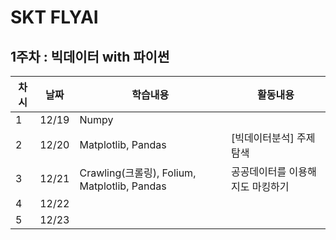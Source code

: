 # SKT FLYAI

## 1주차 : 빅데이터 with 파이썬
|차시|날짜|학습내용|활동내용|
|---|---|---|---|
|1|12/19|Numpy||
|2|12/20|Matplotlib, Pandas|[빅데이터분석] 주제 탐색|
|3|12/21|Crawling(크롤링), Folium, Matplotlib, Pandas|공공데이터를 이용해 지도 마킹하기|
|4|12/22|||
|5|12/23|||
